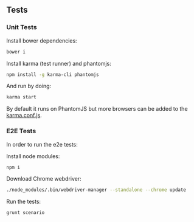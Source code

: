 ## Tests

### Unit Tests

Install bower dependencies:

```sh
bower i
```

Install karma (test runner) and phantomjs:

```sh
npm install -g karma-cli phantomjs
```

And run by doing:

```sh
karma start
```

By default it runs on PhantomJS but more browsers can be added to the [karma.conf.js](karma.conf.js).

### E2E Tests

In order to run the e2e tests:

Install node modules:

```sh
npm i
```

Download Chrome webdriver:

```sh
./node_modules/.bin/webdriver-manager --standalone --chrome update
```

Run the tests:

```sh
grunt scenario
```

